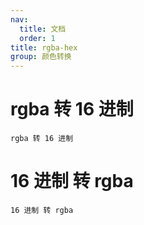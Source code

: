```yaml
---
nav:
  title: 文档
  order: 1
title: rgba-hex
group: 颜色转换
---
```


# rgba 转 16 进制

<code src="./RgbaToHex.tsx">rgba 转 16 进制</code>

# 16 进制 转 rgba

<code src="./HexToRgba.tsx">16 进制 转 rgba</code>
